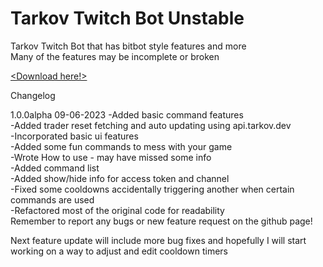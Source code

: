 # Tarkov Twitch Bot Unstable
Tarkov Twitch Bot that has bitbot style features and more  
Many of the features may be incomplete or broken

[<Download here!>](<[https://github.com/sprollucy/Tarkov-Twitch-Bot-Working/releases/download/testing-release/Sweat.Bot.First.Release.zip](https://github.com/sprollucy/Tarkov-Twitch-Bot-Working/releases/download/testing-release/Tarkov.Twitch.Bot.1.0.0a.zip)https://github.com/sprollucy/Tarkov-Twitch-Bot-Working/releases/download/testing-release/Tarkov.Twitch.Bot.1.0.0a.zip>)

Changelog  

1.0.0alpha 09-06-2023
-Added basic command features  
-Added trader reset fetching and auto updating using api.tarkov.dev  
-Incorporated basic ui features  
-Added some fun commands to mess with your game  
-Wrote How to use - may have missed some info  
-Added command list  
-Added show/hide info for access token and channel  
-Fixed some cooldowns accidentally triggering another when certain commands are used  
-Refactored most of the original code for readability  
Remember to report any bugs or new feature request on the github page!  
  
Next feature update will include more bug fixes and hopefully I will start working on a way to adjust and edit cooldown timers




